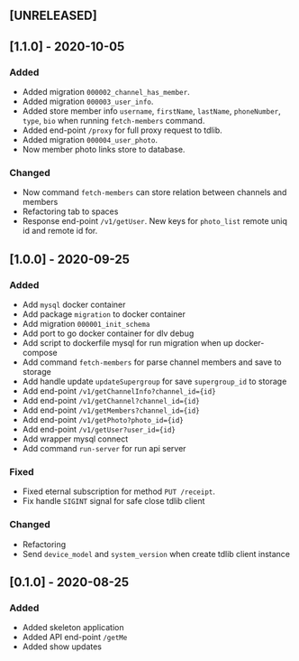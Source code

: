## [UNRELEASED]

## [1.1.0] - 2020-10-05
### Added
- Added migration `000002_channel_has_member`.
- Added migration `000003_user_info`.
- Added store member info `username`, `firstName`, `lastName`, `phoneNumber`, `type`, `bio` when running `fetch-members` command.
- Added end-point `/proxy` for full proxy request to tdlib.
- Added migration `000004_user_photo`.
- Now member photo links store to database.
### Changed
- Now command `fetch-members` can store relation between channels and members
- Refactoring tab to spaces
- Response end-point `/v1/getUser`. New keys for `photo_list` remote uniq id and remote id for.

## [1.0.0] - 2020-09-25
### Added
- Add `mysql` docker container
- Add package `migration` to docker container
- Add migration `000001_init_schema`
- Add port to go docker container for dlv debug
- Add script to dockerfile mysql for run migration when up docker-compose
- Add command `fetch-members` for parse channel members and save to storage
- Add handle update `updateSupergroup` for save `supergroup_id` to storage
- Add end-point `/v1/getChannelInfo?channel_id={id}`
- Add end-point `/v1/getChannel?channel_id={id}`
- Add end-point `/v1/getMembers?channel_id={id}`
- Add end-point `/v1/getPhoto?photo_id={id}`
- Add end-point `/v1/getUser?user_id={id}`
- Add wrapper mysql connect
- Add command `run-server` for run api server
### Fixed
- Fixed eternal subscription for method `PUT /receipt`.
- Fix handle `SIGINT` signal for safe close tdlib client
### Changed
- Refactoring
- Send `device_model` and `system_version` when create tdlib client instance

## [0.1.0] - 2020-08-25
### Added
- Added skeleton application
- Added API end-point `/getMe`
- Added show updates

